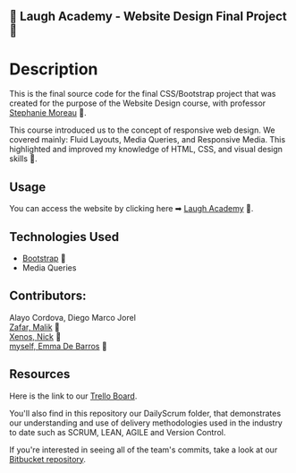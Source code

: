 ## 🤡 Laugh Academy - Website Design Final Project 🤡
# Description

This is the final source code for the final CSS/Bootstrap project that was created for the purpose of the Website Design course, with professor [Stephanie Moreau](https://www.linkedin.com/in/stephmoreau1/) 🔗.

This course introduced us to the concept of responsive web design. We covered mainly: Fluid Layouts, Media Queries, and Responsive Media. This highlighted and improved my knowledge of HTML, CSS, and visual design skills 🎨.  

## Usage

You can access the website by clicking here ➡ [Laugh Academy](laughacademy.bitbucket.io) 🔗.

## Technologies Used

* [Bootstrap](https://getbootstrap.com/) 🔗
* Media Queries


## Contributors:
Alayo Cordova, Diego Marco Jorel  
[Zafar, Malik](https://www.linkedin.com/in/malik-zafar-122668213/) 🔗   
[Xenos, Nick](https://www.linkedin.com/in/xenosnick/) 🔗  
[myself, Emma De Barros](https://www.linkedin.com/in/emma-de-barros/) 🔗

## Resources

Here is the link to our [Trello Board](https://trello.com/b/KQgY9ITw/apollotravels).

You'll also find in this repository our DailyScrum folder, that demonstrates our understanding and use of delivery methodologies used in the industry to date such as SCRUM, LEAN, AGILE and Version Control. 

If you're interested in seeing all of the team's commits, take a look at our [Bitbucket repository](https://bitbucket.org/laughacademy/laughacademy.bitbucket.io/src/master/).

